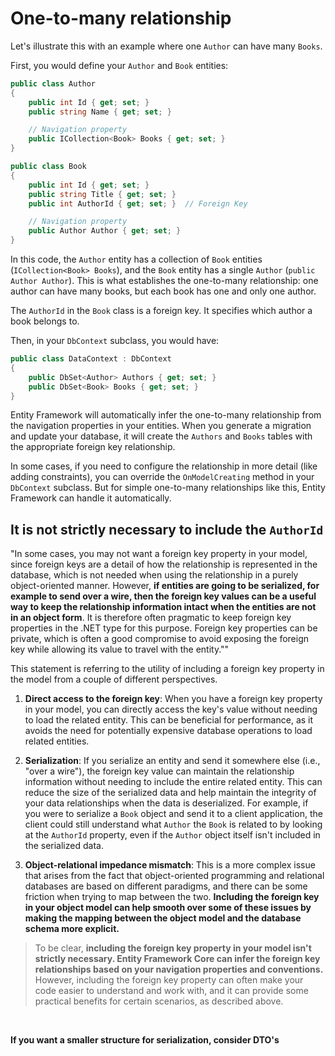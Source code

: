 # One-to-many relationship

Let's illustrate this with an example where one `Author` can have many `Books`.

First, you would define your `Author` and `Book` entities:

```csharp
public class Author
{
    public int Id { get; set; }
    public string Name { get; set; }

    // Navigation property
    public ICollection<Book> Books { get; set; }
}

public class Book
{
    public int Id { get; set; }
    public string Title { get; set; }
    public int AuthorId { get; set; }  // Foreign Key 

    // Navigation property
    public Author Author { get; set; }
}
```
In this code, the `Author` entity has a collection of `Book` entities (`ICollection<Book> Books`), and the `Book` entity has a single `Author` (`public Author Author`). This is what establishes the one-to-many relationship: one author can have many books, but each book has one and only one author.

The `AuthorId` in the `Book` class is a foreign key. It specifies which author a book belongs to.

Then, in your `DbContext` subclass, you would have:

```csharp
public class DataContext : DbContext
{
    public DbSet<Author> Authors { get; set; }
    public DbSet<Book> Books { get; set; }
}
```

Entity Framework will automatically infer the one-to-many relationship from the navigation properties in your entities. When you generate a migration and update your database, it will create the `Authors` and `Books` tables with the appropriate foreign key relationship.

In some cases, if you need to configure the relationship in more detail (like adding constraints), you can override the `OnModelCreating` method in your `DbContext` subclass. But for simple one-to-many relationships like this, Entity Framework can handle it automatically.

## It is not strictly necessary to include the `AuthorId`

"In some cases, you may not want a foreign key property in your model, since foreign keys are a detail of how the relationship is represented in the database, which is not needed when using the relationship in a purely object-oriented manner. However, **if entities are going to be serialized, for example to send over a wire, then the foreign key values can be a useful way to keep the relationship information intact when the entities are not in an object form**. It is therefore often pragmatic to keep foreign key properties in the .NET type for this purpose. Foreign key properties can be private, which is often a good compromise to avoid exposing the foreign key while allowing its value to travel with the entity.""

This statement is referring to the utility of including a foreign key property in the model from a couple of different perspectives.

1. **Direct access to the foreign key**: When you have a foreign key property in your model, you can directly access the key's value without needing to load the related entity. This can be beneficial for performance, as it avoids the need for potentially expensive database operations to load related entities.

2. **Serialization**: If you serialize an entity and send it somewhere else (i.e., "over a wire"), the foreign key value can maintain the relationship information without needing to include the entire related entity. This can reduce the size of the serialized data and help maintain the integrity of your data relationships when the data is deserialized. For example, if you were to serialize a `Book` object and send it to a client application, the client could still understand what `Author` the `Book` is related to by looking at the `AuthorId` property, even if the `Author` object itself isn't included in the serialized data.

3. **Object-relational impedance mismatch**: This is a more complex issue that arises from the fact that object-oriented programming and relational databases are based on different paradigms, and there can be some friction when trying to map between the two. **Including the foreign key in your object model can help smooth over some of these issues by making the mapping between the object model and the database schema more explicit.**

<blockquote class="callout">
To be clear, <b>including the foreign key property in your model isn't strictly necessary. Entity Framework Core can infer the foreign key relationships based on your navigation properties and conventions.</b> However, including the foreign key property can often make your code easier to understand and work with, and it can provide some practical benefits for certain scenarios, as described above.
</blockquote >

<br />

**If you want a smaller structure for serialization, consider DTO's**